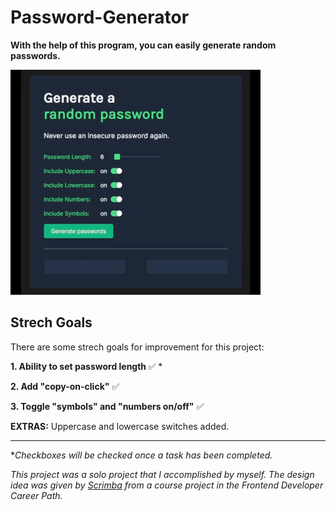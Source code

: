 # Password-Generator
<b>With the help of this program, you can easily generate random passwords.</b>

![password-generator-gif](password-generator.gif)

## Strech Goals
There are some strech goals for improvement for this project:

<b>1.  Ability to set password length </b>:white_check_mark: * <!-- when checkhed :white_check_mark: -->

<b>2. Add "copy-on-click"</b> :white_check_mark:

<b>3. Toggle "symbols" and "numbers on/off"</b> :white_check_mark:

<b>EXTRAS:</b> Uppercase and lowercase switches added.

-------
*<i>Checkboxes will be checked once a task has been completed.</i>

<i>This project was a solo project that I accomplished by myself. The design idea was given by <a href="https://scrimba.com/">Scrimba</a> from a course project in the Frontend Developer Career Path.</i>
